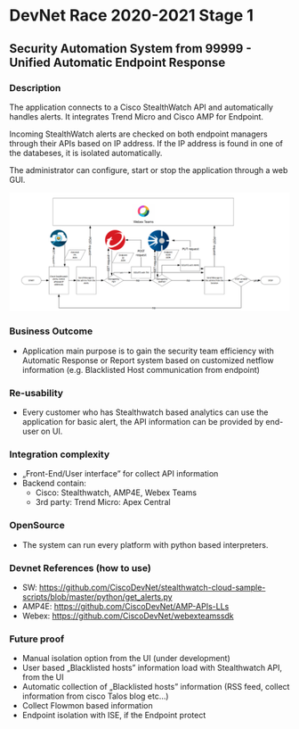 # DevNet Race 2020-2021 Stage 1
## Security Automation System from 99999 - Unified Automatic Endpoint Response

### Description
The application connects to a Cisco StealthWatch API and automatically handles alerts. It integrates Trend Micro and Cisco AMP for Endpoint.

Incoming StealthWatch alerts are checked on both endpoint managers through their APIs based on IP address. If the IP address is found in one of the databeses, it is isolated automatically.

The administrator can configure, start or stop the application through a web GUI.

![Diagram](/diagram.PNG)

### Business Outcome
- Application main purpose is to gain the security team efficiency with Automatic Response or Report system based on customized
netflow information (e.g. Blacklisted Host communication from endpoint)

### Re-usability
- Every customer who has Stealthwatch based analytics can use the application for basic alert, the API information can be provided by 
end-user on UI.

### Integration complexity
- „Front-End/User interface” for collect API information
- Backend contain:
    - Cisco: Stealthwatch, AMP4E, Webex Teams
    - 3rd party: Trend Micro: Apex Central

### OpenSource
- The system can run every platform with python based interpreters.

### Devnet References (how to use)
- SW: https://github.com/CiscoDevNet/stealthwatch-cloud-sample-scripts/blob/master/python/get_alerts.py
- AMP4E: https://github.com/CiscoDevNet/AMP-APIs-LLs
- Webex: https://github.com/CiscoDevNet/webexteamssdk

### Future proof
- Manual isolation option from the UI (under development)
- User based „Blacklisted hosts” information load with Stealthwatch API, from the UI
- Automatic collection of „Blacklisted hosts” information (RSS feed, collect information from cisco Talos blog etc…)
- Collect Flowmon based information
- Endpoint isolation with ISE, if the Endpoint protect